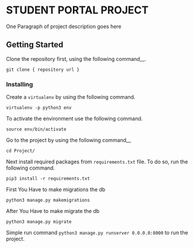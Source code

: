 # STUDENT PORTAL PROJECT

One Paragraph of project description goes here

## Getting Started

Clone the repository first, using the following command__.

```
git clone { repository url }
```


### Installing
Create a `virtualenv` by using the following command.

```
virtualenv -p python3 env
```

To activate the environment use the following command.

```
source env/bin/activate
```

Go to the project by using the following command__

```
cd Project/
```

Next install required packages from `requirements.txt` file. To do so, run the following command.

```
pip3 install -r requirements.txt
```
First You Have to make migrations the db
```
python3 manage.py makemigrations
```
After You Have to make migrate the db
```
python3 manage.py migrate
```
Simple run command `python3 manage.py runserver 0.0.0.0:8000` to run the project.
